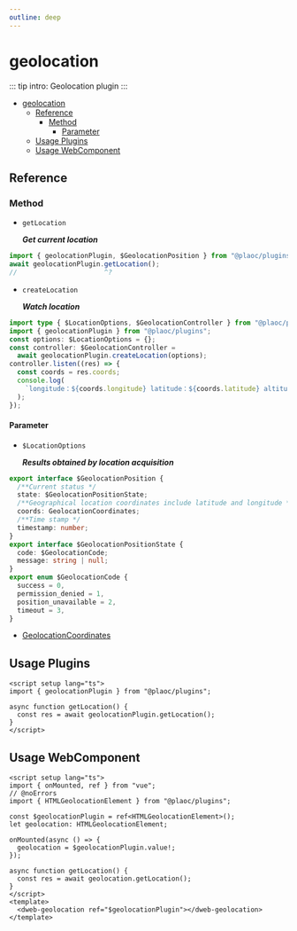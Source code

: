 ```yaml
---
outline: deep
---
```


# geolocation

<Badges name="@plaoc/plugins" />
<Platform supports="iOS,Android" />

::: tip intro:
Geolocation plugin
:::

- [geolocation](#geolocation)
  - [Reference](#reference)
    - [Method](#method)
      - [Parameter](#parameter)
  - [Usage Plugins](#usage-plugins)
  - [Usage WebComponent](#usage-webcomponent)

## Reference

### Method

- `getLocation`

  **_Get current location_**

```ts twoslash
import { geolocationPlugin, $GeolocationPosition } from "@plaoc/plugins";
await geolocationPlugin.getLocation();
//                      ^?
```

- `createLocation`

  **_Watch location_**

```ts twoslash
import type { $LocationOptions, $GeolocationController } from "@plaoc/plugins";
import { geolocationPlugin } from "@plaoc/plugins";
const options: $LocationOptions = {};
const controller: $GeolocationController =
  await geolocationPlugin.createLocation(options);
controller.listen((res) => {
  const coords = res.coords;
  console.log(
    `longitude：${coords.longitude} latitude：${coords.latitude} altitude：${coords.altitude}`
  );
});
```

#### Parameter

- `$LocationOptions`

  **_Results obtained by location acquisition_**

```ts twoslash
export interface $GeolocationPosition {
  /**Current status */
  state: $GeolocationPositionState;
  /**Geographical location coordinates include latitude and longitude */
  coords: GeolocationCoordinates;
  /**Time stamp */
  timestamp: number;
}
export interface $GeolocationPositionState {
  code: $GeolocationCode;
  message: string | null;
}
export enum $GeolocationCode {
  success = 0,
  permission_denied = 1,
  position_unavailable = 2,
  timeout = 3,
}
```

- [GeolocationCoordinates](https://developer.mozilla.org/en-US/docs/Web/API/GeolocationCoordinates)

## Usage Plugins

```vue twoslash
<script setup lang="ts">
import { geolocationPlugin } from "@plaoc/plugins";

async function getLocation() {
  const res = await geolocationPlugin.getLocation();
}
</script>
```

## Usage WebComponent

```vue twoslash
<script setup lang="ts">
import { onMounted, ref } from "vue";
// @noErrors
import { HTMLGeolocationElement } from "@plaoc/plugins";

const $geolocationPlugin = ref<HTMLGeolocationElement>();
let geolocation: HTMLGeolocationElement;

onMounted(async () => {
  geolocation = $geolocationPlugin.value!;
});

async function getLocation() {
  const res = await geolocation.getLocation();
}
</script>
<template>
  <dweb-geolocation ref="$geolocationPlugin"></dweb-geolocation>
</template>
```
